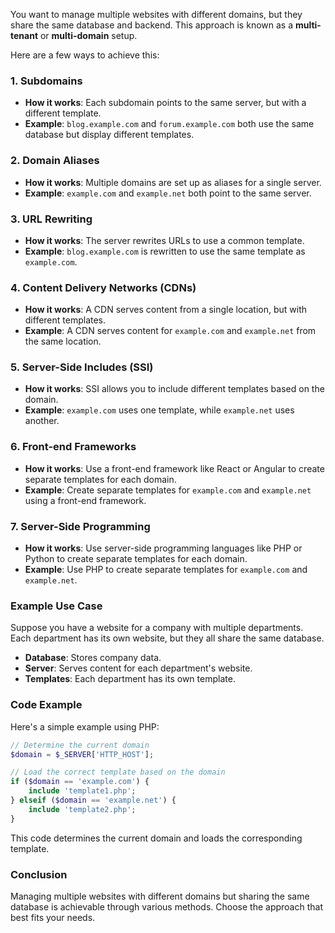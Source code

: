 You want to manage multiple websites with different domains, but they share the same database and backend. This approach is known as a **multi-tenant** or **multi-domain** setup.

Here are a few ways to achieve this:

### 1. **Subdomains**

- **How it works**: Each subdomain points to the same server, but with a different template.
- **Example**: `blog.example.com` and `forum.example.com` both use the same database but display different templates.

### 2. **Domain Aliases**

- **How it works**: Multiple domains are set up as aliases for a single server.
- **Example**: `example.com` and `example.net` both point to the same server.

### 3. **URL Rewriting**

- **How it works**: The server rewrites URLs to use a common template.
- **Example**: `blog.example.com` is rewritten to use the same template as `example.com`.

### 4. **Content Delivery Networks (CDNs)**

- **How it works**: A CDN serves content from a single location, but with different templates.
- **Example**: A CDN serves content for `example.com` and `example.net` from the same location.

### 5. **Server-Side Includes (SSI)**

- **How it works**: SSI allows you to include different templates based on the domain.
- **Example**: `example.com` uses one template, while `example.net` uses another.

### 6. **Front-end Frameworks**

- **How it works**: Use a front-end framework like React or Angular to create separate templates for each domain.
- **Example**: Create separate templates for `example.com` and `example.net` using a front-end framework.

### 7. **Server-Side Programming**

- **How it works**: Use server-side programming languages like PHP or Python to create separate templates for each domain.
- **Example**: Use PHP to create separate templates for `example.com` and `example.net`.

### Example Use Case

Suppose you have a website for a company with multiple departments. Each department has its own website, but they all share the same database.

- **Database**: Stores company data.
- **Server**: Serves content for each department's website.
- **Templates**: Each department has its own template.

### Code Example

Here's a simple example using PHP:

```php
// Determine the current domain
$domain = $_SERVER['HTTP_HOST'];

// Load the correct template based on the domain
if ($domain == 'example.com') {
    include 'template1.php';
} elseif ($domain == 'example.net') {
    include 'template2.php';
}
```

This code determines the current domain and loads the corresponding template.

### Conclusion

Managing multiple websites with different domains but sharing the same database is achievable through various methods. Choose the approach that best fits your needs.